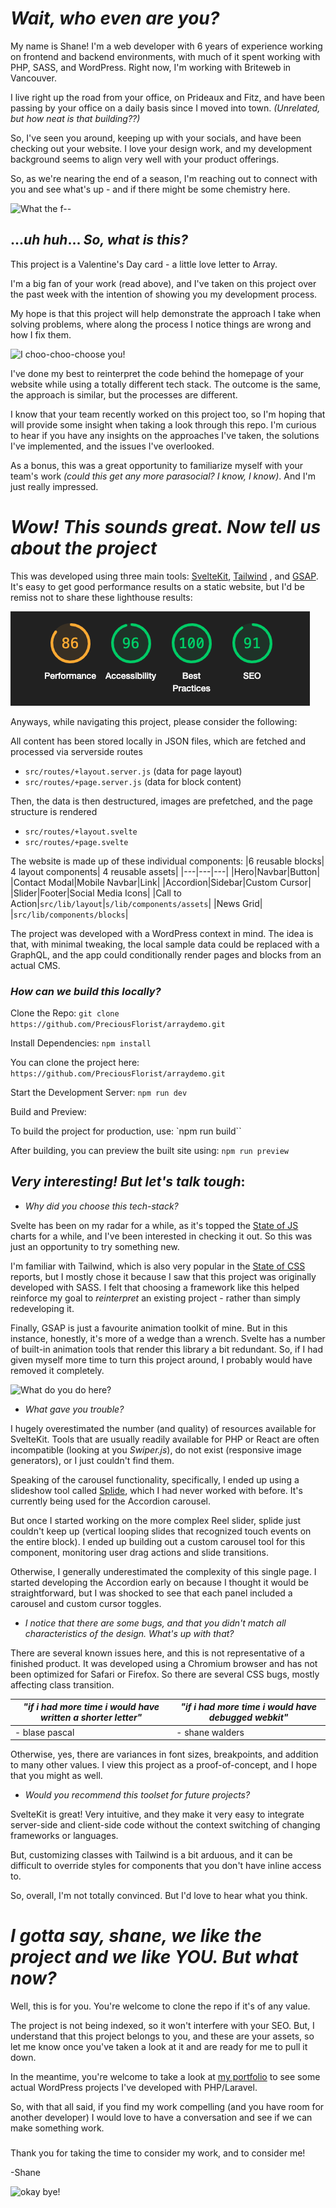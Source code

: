 
# *Wait, who even are you?*

My name is Shane! I'm a web developer with 6 years of experience working on frontend and backend environments, with much of it spent working with PHP, SASS, and WordPress. Right now, I'm working with Briteweb in Vancouver.

I live right up the road from your office, on Prideaux and Fitz, and have been passing by your office on a daily basis since I moved into town. *(Unrelated, but how neat is that building??)*

So, I've seen you around, keeping up with your socials, and have been checking out your website. I love your design work, and my development background seems to align very well with your product offerings.

So, as we're nearing the end of a season, I'm reaching out to connect with you and see what's up - and if there might be some chemistry here. 

![What the f--](https://media1.tenor.com/m/4FX2fvso4BEAAAAC/wtf-wtf-tom-delonge.gif)

## ...*uh huh*... *So, what is this?*

This project is a Valentine's Day card - a little love letter to Array. 

I'm a big fan of your work (read above), and I've taken on this project over the past week with the intention of showing you my development process.

My hope is that this project will help demonstrate the approach I take when solving problems, where along the process I notice things are wrong and how I fix them.


![I choo-choo-choose you!](https://media1.tenor.com/m/YNBKbwhjfNcAAAAd/the-simpsons-ralph-wiggum.gif)


I've done my best to reinterpret the code behind the homepage of your website while using a totally different tech stack. The outcome is the same, the approach is similar, but the processes are different.

I know that your team recently worked on this project too, so I'm hoping that will provide some insight when taking a look through this repo. I'm curious to hear if you have any insights on the approaches I've taken, the solutions I've implemented, and the issues I've overlooked.

As a bonus, this was a great opportunity to familiarize myself with your team's work *(could this get any more parasocial? I know, I know)*. And I'm just really impressed.

# *Wow! This sounds great. Now tell us about the project*

This was developed using three main tools: [SvelteKit](https://kit.svelte.dev/), [Tailwind](https://tailwindcss.com/) , and [GSAP](https://gsap.com/). It's easy to get good performance results on a static website, but I'd be remiss not to share these lighthouse results:

![Holy moly :0](https://github.com/PreciousFlorist/arraydemo/blob/master/readme-images/performance.png)

Anyways, while navigating this project, please consider the following:


All content has been stored locally in JSON files, which are fetched and processed via serverside routes
- `src/routes/+layout.server.js` (data for page layout)
- `src/routes/+page.server.js` (data for block content)

Then, the data is then destructured, images are prefetched, and the page structure is rendered
- `src/routes/+layout.svelte`
- `src/routes/+page.svelte`

The website is made up of these individual components:
|6 reusable blocks| 4 layout components| 4 reusable assets|
|---|---|---|
|Hero|Navbar|Button|
|Contact Modal|Mobile Navbar|Link|
|Accordion|Sidebar|Custom Cursor|
|Slider|Footer|Social Media Icons|
|Call to Action|`src/lib/layout`|`s/lib/components/assets`|
|News Grid|
|`src/lib/components/blocks`|

The project was developed with a WordPress context in mind. The idea is that, with minimal tweaking, the local sample data could be replaced with a GraphQL, and the app could conditionally render pages and blocks from an actual CMS.


### *How can we build this locally?*

Clone the Repo:
`git clone https://github.com/PreciousFlorist/arraydemo.git`

Install Dependencies:
`npm install`

You can clone the project here:
`https://github.com/PreciousFlorist/arraydemo.git`

Start the Development Server:
`npm run dev`

Build and Preview:

To build the project for production, use:
`npm run build``

After building, you can preview the built site using:
`npm run preview`

## *Very interesting! But let's talk tough*:

- *Why did you choose this tech-stack?*

Svelte has been on my radar for a while, as it's topped the [State of JS](https://2022.stateofjs.com/en-US/libraries/front-end-frameworks/) charts for a while, and I've been interested in checking it out. So this was just an opportunity to try something new.

I'm familiar with Tailwind, which is also very popular in the [State of CSS](https://2023.stateofcss.com/en-US/css-frameworks/) reports, but I mostly chose it because I saw that this project was originally developed with SASS. I felt that choosing a framework like this helped reinforce my goal to *reinterpret* an existing project - rather than simply redeveloping it.

Finally, GSAP is just a favourite animation toolkit of mine. But in this instance, honestly, it's more of a wedge than a wrench. Svelte has a number of built-in animation tools that render this library a bit redundant. So, if I had given myself more time to turn this project around, I probably would have removed it completely.


![What do you do here?](https://assets-global.website-files.com/5905ea3c9086586eadd9a253/642ef38047d776e4e678b604_DfwDvNmMWIGY1Yo1Yv5tuHhMtCrhRF1Dy_GTpmwQqun_evL1EUgEAfcVd3JICLflfj_1mKms50Uizm9-V8Aw4KDGGOMvaWvvy3FS2-xj7t3jUBnYLK6X5OcnFDknznuap02gIlvOTNu199wr0rz2JJs.gif)

- *What gave you trouble?*

I hugely overestimated the number (and quality) of resources available for SvelteKit. Tools that are usually readily available for PHP or React are often incompatible (looking at you *Swiper.js*), do not exist (responsive image generators), or I just couldn't find them.

Speaking of the carousel functionality, specifically, I ended up using a slideshow tool called [Splide](https://splidejs.com/integration/svelte-splide/), which I had never worked with before. It's currently being used for the Accordion carousel.

But once I started working on the more complex Reel slider, splide just couldn't keep up (vertical looping slides that recognized touch events on the entire block). I ended up building out a custom carousel tool for this component, monitoring user drag actions and slide transitions.

Otherwise, I generally underestimated the complexity of this single page. I started developing the Accordion early on because I thought it would be straightforward, but I was shocked to see that each panel included a carousel and custom cursor toggles.

- *I notice that there are some bugs, and that you didn't match all characteristics of the design. What's up with that?*

There are several known issues here, and this is not representative of a finished product. It was developed using a Chromium browser and has not been optimized for Safari or Firefox. So there are several CSS bugs, mostly affecting class transition.

| *"if i had more time i would have written a shorter letter"* | *"if i had more time i would have debugged webkit"* |
|---|---|
| - blase pascal | - shane walders |

Otherwise, yes, there are variances in font sizes, breakpoints, and addition to many other values. I view this project as a proof-of-concept, and I hope that you might as well.

- *Would you recommend this toolset for future projects?*

SvelteKit is great! Very intuitive, and they make it very easy to integrate server-side and client-side code without the context switching of changing frameworks or languages.

But, customizing classes with Tailwind is a bit arduous, and it can be difficult to override styles for components that you don't have inline access to.

So, overall, I'm not totally convinced. But I'd love to hear what you think.

# *I gotta say, shane, we like the project and we like YOU. But what now?*

Well, this is for you. You're welcome to clone the repo if it's of any value.

The project is not being indexed, so it won't interfere with your SEO. But, I understand that this project belongs to you, and these are your assets, so let me know once you've taken a look at it and are ready for me to pull it down.

In the meantime, you're welcome to take a look at [my portfolio](https://shanewalders.ca/) to see some actual WordPress projects I've developed with PHP/Laravel.

So, with that all said, if you find my work compelling (and you have room for another developer) I would love to have a conversation and see if we can make something work.


### 

Thank you for taking the time to consider my work, and to consider me!

-Shane

![okay bye!](https://media1.tenor.com/m/1EaGqSpMblYAAAAC/bye-okay.gif)
